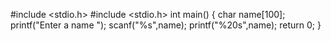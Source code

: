 #include <stdio.h>
#include <stdio.h>
int main()
{
char name[100];
printf("Enter a name ");
scanf("%s",name);
printf("%20s",name);
return 0;
}
